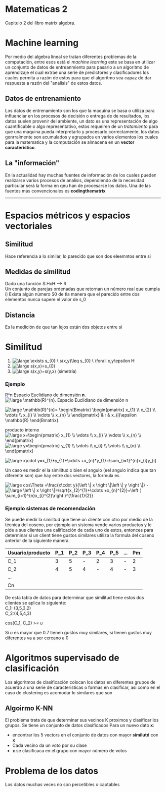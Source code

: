 # Matematicas 2
Capitulo 2 del libro matrix algebra.
# Machine learning
Por medio del algebra lineal se tratan diferentes problemas de la computación, entre esos está el *machine learning* este se basa en utilizar un conjunto de datos de entreanmiento para pasarlo a un algoritmo de aprendizaje el cual extrae una serie de predictores y clasificadores los cuales permita a razón de estos para que el algoritmo sea capaz de dar respuesta a razón del "analisis" de estos datos.

## Datos de entrenamiento
Los datos de entrenamiento son los que la maquina se basa o utiliza para influenciar en los procesos de decisión o entrega de de resultados, los datos suelen provenir del ambiente, un dato es una representación de algo cuantificable o algo representativo, estos requeiren de un *tratamiento* para que una maquina pueda interpretarlo y procesarlo correctamente, los datos genrralmente son acumulados y agrupados en varios elementos los cuales para la matematica y la computación se almacena en un **vector caracteristico**.

## La "información"
En la actualidad hay muchas fuentes de información de los cuales pueden realizarse varios procesos de analisis, dependiendo de la necesidad particular será la forma en qeu han de procesarse los datos. Una de las fuentes más convencionales es **codingthematrix**

---

# Espacios métricos y espacios vectoriales


## Similitud
Hace referencia a lo similar, lo parecido que son dos eleemntos entre si

## Medidas de similitud
Dado una función
S:HxH --> R  
Un conjunto de parejas ordenadas que retornan un número real que cumpla  
i) Exista algún número S0 de tla manera que el parecido entre dos elementos nunca supere el valor de s_0




## Distancia
Es la medición de que tan lejos están dos objetos entre si

# Similitud

1. <img src="https://latex.codecogs.com/png.latex?\large&space;\exists&space;s_{0}&space;\&space;s(x,y)\leq&space;s_{0}&space;\&space;\forall&space;x,y\epsilon&space;H" title="\large \exists s_{0} \ s(x,y)\leq s_{0} \ \forall x,y\epsilon H" />
2. <img src="https://latex.codecogs.com/png.latex?\large&space;s(x,x)=s_{0}" title="\large s(x,x)=s_{0}" />
3. <img src="https://latex.codecogs.com/png.latex?\large&space;s(x,y)=s(y,x)" title="\large s(x,y)=s(y,x)" /> (simetría)

### Ejemplo
R^n Espacio Euclidiano de dimensión **n**.  
<img src="https://latex.codecogs.com/png.latex?\large&space;\mathbb{R}^{n}" title="\large \mathbb{R}^{n}" />. Espacio Euclidiano de dimensión n

<img src="https://latex.codecogs.com/png.latex?\large&space;\mathbb{R}^{n}=&space;\begin{Bmatrix}&space;\begin{pmatrix}&space;x_{1}&space;\\&space;x_{2}&space;\\&space;\vdots&space;\\&space;x_{i}&space;\\&space;\vdots&space;\\&space;x_{n}&space;\\&space;\end{pmatrix}&space;&&space;:&space;&&space;x_{i}\epsilon&space;\mathbb{R}&space;\end{Bmatrix}" title="\large \mathbb{R}^{n}= \begin{Bmatrix} \begin{pmatrix} x_{1} \\ x_{2} \\ \vdots \\ x_{i} \\ \vdots \\ x_{n} \\ \end{pmatrix} & : & x_{i}\epsilon \mathbb{R} \end{Bmatrix}" />


producto interno  
<img src="https://latex.codecogs.com/png.latex?\large&space;x=\begin{pmatrix}&space;x_{1}&space;\\&space;\vdots&space;\\&space;x_{i}&space;\\&space;\vdots&space;\\&space;x_{n}&space;\\&space;\end{pmatrix}" title="\large x=\begin{pmatrix} x_{1} \\ \vdots \\ x_{i} \\ \vdots \\ x_{n} \\ \end{pmatrix}" />
<img src="https://latex.codecogs.com/png.latex?\large&space;y=\begin{pmatrix}&space;y_{1}&space;\\&space;\vdots&space;\\&space;y_{i}&space;\\&space;\vdots&space;\\&space;y_{n}&space;\\&space;\end{pmatrix}" title="\large y=\begin{pmatrix} y_{1} \\ \vdots \\ y_{i} \\ \vdots \\ y_{n} \\ \end{pmatrix}" />

<img src="https://latex.codecogs.com/png.latex?\large&space;x\cdot&space;y=x_{1}*y_{1}&plus;\cdots&space;&plus;x_{n}*y_{1}=\sum_{i=1}^{n}x_{i}y_{i}" title="\large x\cdot y=x_{1}*y_{1}+\cdots +x_{n}*y_{1}=\sum_{i=1}^{n}x_{i}y_{i}" />

Un caso es medir el la similitud o bien el angulo (eel angulo indica que tan diferente son) que hay entre dos vectores, la formula es.

<img src="https://latex.codecogs.com/png.latex?\large&space;cos\Theta&space;=\frac{x\cdot&space;y}{\left&space;\|&space;x&space;\right&space;\|\left&space;\|&space;y&space;\right&space;\|}" title="\large cos\Theta =\frac{x\cdot y}{\left \| x \right \|\left \| y \right \|}" /> 
-
<img src="https://latex.codecogs.com/png.latex?\large&space;\left&space;\|&space;x&space;\right&space;\|=\sqrt{x_{2}^{1}&plus;\cdots&space;&plus;x_{n}^{2}}=\left&space;(&space;\sum_{i=1}^{n}x_{i}^{2}\right&space;)^{\frac{1}{2}}" title="\large \left \| x \right \|=\sqrt{x_{2}^{1}+\cdots +x_{n}^{2}}=\left ( \sum_{i=1}^{n}x_{i}^{2}\right )^{\frac{1}{2}}" />

### Ejemplo sistemas de recomendación
Se puede medir la similitud que tiene un cliente con otro por medio de la técnica del coseno, por ejemplo un sistema vende varios productos y le pide a sus clientes una calificación de cada uno de estos, entonces para determinar si un client tiene gustos similares utiliza la formula del coseno anterior de la siguiente manera.

|Usuario/producto|P_1|P_2|P_3|P_4|P_5|...|Pm
|-|-|-|-|-|-|-|-|
|C_1|3|5|-|2|3|-|2|
|C_2|4|5|4|-|4|-|3|
|...|
|Cn|

De esta tabla de datos para determinar que similitud tiene estos dos clientes se aplica lo siguiente:  
C_1: (3,5,3,2)  
C_2:(4,5,4,3)

cos(C_1, C_2) >= *u*

Si *u* es mayor que 0.7 tienen gustos muy similares, si tienen gustos muy diferentes va a ser cercano a 0

# Algoritmos supervisado de clasificación
Los algoritmos de clasificación colocan los datos en diferentes grupos de acuerdo a una serie de caracteristicas o formas en clasificar, asi como en el caso de clustering es acomodar lo similares que son


## Algoirmo K-NN
El problema trata de que determinar sus vecinos K proximos y clasificar los grupos.
Se tiene un conjunto de datos clasificados
Para un nuevo dato **x**:
* encontrar los 5 vectors en el conjunto de datos con mayor **similutd** con **x**
* Cada vecino da un voto por su clase
* **x** se clasificaca en el grupo con mayor número de votos


# Problema de los datos
Los datos muchas veces no son percetibles o captables